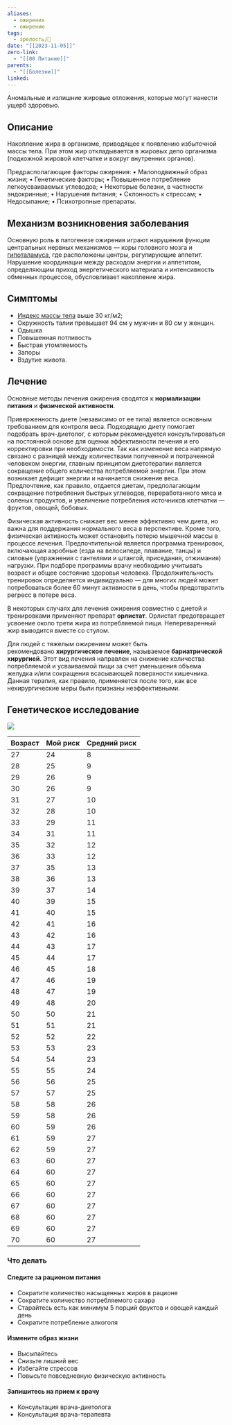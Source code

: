 ```yaml
---
aliases:
  - ожирения
  - ожирению
tags:
  - зрелость/🌱
date: "[[2023-11-05]]"
zero-link:
  - "[[00 Питание]]"
parents:
  - "[[Болезни]]"
linked:
---
```

Аномальные и излишние жировые отложения, которые могут нанести ущерб здоровью.
## Описание
Накопление жира в организме, приводящее к появлению избыточной массы тела. При этом жир откладывается в жировых депо организма (подкожной жировой клетчатке и вокруг внутренних органов).

Предрасполагающие факторы ожирения:
• Малоподвижный образ жизни;
• Генетические факторы;
• Повышенное потребление легкоусваиваемых углеводов;
• Некоторые болезни, в частности эндокринные;
• Нарушения питания;
• Склонность к стрессам;
• Недосыпание;
• Психотропные препараты.
## Механизм возникновения заболевания
Основную роль в патогенезе ожирения играют нарушения функции центральных нервных механизмов — коры головного мозга и [гипоталамуса](Гипоталамус.md), где расположены центры, регулирующие аппетит. Нарушение координации между расходом энергии и аппетитом, определяющим приход энергетического материала и интенсивность обменных процессов, обусловливает накопление жира.
## Симптомы
- [Индекс массы тела](Избыточная%20масса%20тела.md) выше 30 кг/м2;
- Окружность талии превышает 94 см у мужчин и 80 см у женщин.
- Одышка
- Повышенная потливость
- Быстрая утомляемость
- Запоры
- Вздутие живота.
## Лечение
Основные методы лечения ожирения сводятся к **нормализации питания** и **физической активности**.

Приверженность диете (независимо от ее типа) является основным требованием для контроля веса. Подходящую диету помогает подобрать врач-диетолог, с которым рекомендуется консультироваться на постоянной основе для оценки эффективности лечения и его корректировки при необходимости. Так как изменение веса напрямую связано с разницей между количествами полученной и потраченной человеком энергии, главным принципом диетотерапии является сокращение общего количества потребляемой энергии. При этом возникает дефицит энергии и начинается снижение веса. Предпочтение, как правило, отдается диетам, предполагающим сокращение потребления быстрых углеводов, переработанного мяса и соленых продуктов, и увеличение потребления источников клетчатки — фруктов, овощей, бобовых.

Физическая активность снижает вес менее эффективно чем диета, но важна для поддержания нормального веса в перспективе. Кроме того, физическая активность может остановить потерю мышечной массы в процессе лечения. Предпочтительной является программа тренировок, включающая аэробные (езда на велосипеде, плавание, танцы) и силовые (упражнения с гантелями и штангой, приседания, отжимания) нагрузки. При подборе программы врачу необходимо учитывать возраст и общее состояние здоровья человека. Продолжительность тренировок определяется индивидуально — для многих людей может потребоваться более 60 минут активности в день, чтобы предотвратить регресс в потере веса.

В некоторых случаях для лечения ожирения совместно с диетой и тренировками применяют препарат **орлистат**. Орлистат предотвращает усвоение около трети жира из потребляемой пищи. Непереваренный жир выводится вместе со стулом.

Для людей с тяжелым ожирением может быть рекомендовано **хирургическое лечение**, называемое **бариатрической хирургией**. Этот вид лечения направлен на снижение количества потребляемой и усваиваемой пищи за счет уменьшения объема желудка и/или сокращения всасывающей поверхности кишечника. Данная терапия, как правило, применяется после того, как все нехирургические меры были признаны неэффективными.
## Генетическое исследование
![](Pasted%20image%2020240204132631.png)


| Возраст | Мой риск | Средний риск |
| ---- | ---- | ---- |
| 27 | 24 | 8 |
| 28 | 25 | 9 |
| 29 | 26 | 9 |
| 30 | 26 | 9 |
| 31 | 27 | 10 |
| 32 | 28 | 10 |
| 33 | 29 | 11 |
| 34 | 31 | 11 |
| 35 | 32 | 12 |
| 36 | 33 | 12 |
| 37 | 35 | 13 |
| 38 | 36 | 13 |
| 39 | 37 | 14 |
| 40 | 39 | 15 |
| 41 | 40 | 15 |
| 42 | 41 | 16 |
| 43 | 42 | 16 |
| 44 | 43 | 17 |
| 45 | 44 | 17 |
| 46 | 45 | 18 |
| 47 | 46 | 19 |
| 48 | 47 | 19 |
| 49 | 48 | 20 |
| 50 | 50 | 21 |
| 51 | 51 | 21 |
| 52 | 52 | 22 |
| 53 | 53 | 23 |
| 54 | 54 | 23 |
| 55 | 55 | 24 |
| 56 | 56 | 25 |
| 57 | 57 | 25 |
| 58 | 58 | 26 |
| 59 | 58 | 26 |
| 60 | 59 | 26 |
| 61 | 59 | 27 |
| 62 | 59 | 27 |
| 63 | 60 | 27 |
| 64 | 60 | 27 |
| 65 | 60 | 27 |
| 66 | 60 | 27 |
| 67 | 60 | 27 |
| 68 | 60 | 27 |
| 69 | 60 | 27 |
| 70 | 60 | 27 |
### Что делать
#### Следите за рационом питания
- Сократите количество насыщенных жиров в рационе
- Сократите количество потребляемого сахара
- Старайтесь есть как минимум 5 порций фруктов и овощей каждый день
- Сократите потребление алкоголя
#### Измените образ жизни
- Высыпайтесь
- Снизьте лишний вес
- Избегайте стрессов
- Повысьте повседневную физическую активность
#### Запишитесь на прием к врачу
- Консультация врача-диетолога
- Консультация врача-терапевта